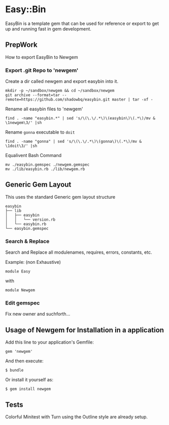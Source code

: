# Easy::Bin

EasyBin is a template gem that can be used for reference or export to get up and running fast in gem development.

## PrepWork

How to export EasyBin to Newgem

### Export .git Repo to 'newgem'

Create a dir called newgem and export easybin into it.

```shell
mkdir -p ~/sandbox/newgem && cd ~/sandbox/newgem
git archive --format=tar --remote=https://github.com/shadowbq/easybin.git master | tar -xf -
```

Rename all easybin files to 'newgem'

`find . -name "easybin.*" | sed 's/\(\.\/.*\)\(easybin\)\(.*\)/mv & \1newgem\3/' |sh`

Rename `gonna` executable to `doit`

`find . -name "gonna" | sed 's/\(\.\/.*\)\(gonna\)\(.*\)/mv & \1doit\3/' |sh`

Equalivent Bash Command

```shell
mv ./easybin.gemspec ./newgem.gemspec
mv ./lib/easybin.rb ./lib/newgem.rb 
```

## Generic Gem Layout

This uses the standard Generic gem layout structure

```
easybin
├── lib
│   ├── easybin
│   │   └── version.rb
│   └── easybin.rb
└── easybin.gemspec
```

### Search & Replace

Search and Replace all modulenames, requires, errors, constants, etc.

Example: (non Exhaustive)

`module Easy`

with 

`module Newgem`

### Edit gemspec

Fix new owner and suchforth...

## Usage of Newgem for Installation in a application

Add this line to your application's Gemfile:

    gem 'newgem'

And then execute:

    $ bundle

Or install it yourself as:

    $ gem install newgem

## Tests

Colorful Minitest with Turn using the Outline style are already setup.
